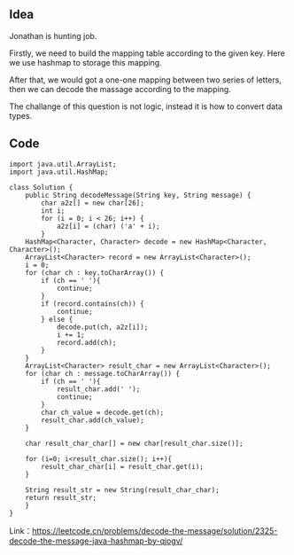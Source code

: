 ## Idea

Jonathan is hunting job.

Firstly, we need to build the mapping table according to the given key. Here we use hashmap to storage this mapping.

After that, we would got a one-one mapping between two series of letters, then we can decode the massage according to the mapping.

The challange of this question is not logic, instead it is how to convert data types.

## Code

    import java.util.ArrayList;
    import java.util.HashMap;
    
    class Solution {
        public String decodeMessage(String key, String message) {
            char a2z[] = new char[26];
            int i;
            for (i = 0; i < 26; i++) {
                a2z[i] = (char) ('a' + i);
            }
        HashMap<Character, Character> decode = new HashMap<Character, Character>();
        ArrayList<Character> record = new ArrayList<Character>();
        i = 0;
        for (char ch : key.toCharArray()) {
            if (ch == ' '){
                continue;
            }
            if (record.contains(ch)) {
                continue;
            } else {
                decode.put(ch, a2z[i]);
                i += 1;
                record.add(ch);
            }
        }
        ArrayList<Character> result_char = new ArrayList<Character>();
        for (char ch : message.toCharArray()) {
            if (ch == ' '){
                result_char.add(' ');
                continue;
            }
            char ch_value = decode.get(ch);
            result_char.add(ch_value);
        }
    
        char result_char_char[] = new char[result_char.size()];
    
        for (i=0; i<result_char.size(); i++){
            result_char_char[i] = result_char.get(i);
        }
    
        String result_str = new String(result_char_char);
        return result_str;
    	}
    }

Link：https://leetcode.cn/problems/decode-the-message/solution/2325-decode-the-message-java-hashmap-by-qjogv/